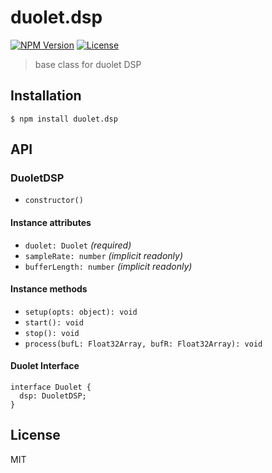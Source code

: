 # duolet.dsp
[![NPM Version](http://img.shields.io/npm/v/duolet.dsp.svg?style=flat-square)](https://www.npmjs.org/package/duolet.dsp)
[![License](http://img.shields.io/badge/license-MIT-brightgreen.svg?style=flat-square)](http://mohayonao.mit-license.org/)

> base class for duolet DSP

## Installation

```
$ npm install duolet.dsp
```

## API
### DuoletDSP
- `constructor()`

#### Instance attributes
- `duolet: Duolet` _(required)_
- `sampleRate: number` _(implicit readonly)_
- `bufferLength: number` _(implicit readonly)_

#### Instance methods
- `setup(opts: object): void`
- `start(): void`
- `stop(): void`
- `process(bufL: Float32Array, bufR: Float32Array): void`

#### Duolet Interface
```
interface Duolet {
  dsp: DuoletDSP;
}
```

## License

MIT
